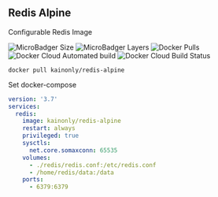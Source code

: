 ## Redis Alpine

Configurable Redis Image

![MicroBadger Size](https://img.shields.io/microbadger/image-size/kainonly/redis-alpine.svg?style=flat-square)
![MicroBadger Layers](https://img.shields.io/microbadger/layers/kainonly/redis-alpine.svg?style=flat-square)
![Docker Pulls](https://img.shields.io/docker/pulls/kainonly/redis-alpine.svg?style=flat-square)
![Docker Cloud Automated build](https://img.shields.io/docker/cloud/automated/kainonly/redis-alpine.svg?style=flat-square)
![Docker Cloud Build Status](https://img.shields.io/docker/cloud/build/kainonly/redis-alpine.svg?style=flat-square)

```shell
docker pull kainonly/redis-alpine
```

Set docker-compose

```yaml
version: '3.7'
services:
  redis:
    image: kainonly/redis-alpine
    restart: always
    privileged: true
    sysctls:
      net.core.somaxconn: 65535
    volumes:
      - ./redis/redis.conf:/etc/redis.conf
      - /home/redis/data:/data
    ports:
      - 6379:6379
```
